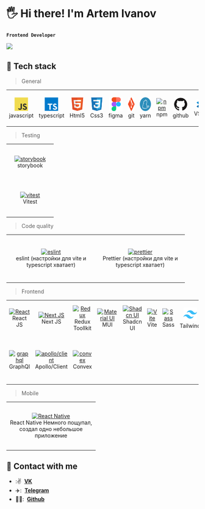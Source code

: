 # 🖐 Hi there! I'm Artem Ivanov

**`Frontend Developer`**

<img height="180em" src="https://github-readme-stats.vercel.app/api/top-langs/?username=awakich&layout=compact&langs_count=10&theme=dark"/>

<h2 align="left" id="awakich-stack">👀 Tech stack</h2>

> General

<table width='100%'>
  <tr>
    <td align="center" width="110" height="90">
      <a href="#awakich-stack">
        <img src="https://raw.githubusercontent.com/devicons/devicon/1119b9f84c0290e0f0b38982099a2bd027a48bf1/icons/javascript/javascript-original.svg" width="36" height="36" alt="javascript" />
      </a>
      <br>javascript
    </td>
    <td align="center" width="110" height="90">
      <a href="#awakich-stack">
        <img src="https://raw.githubusercontent.com/devicons/devicon/1119b9f84c0290e0f0b38982099a2bd027a48bf1/icons/typescript/typescript-original.svg" width="36" height="36" alt="typescript" />
      </a>
      <br>typescript
    </td>
        <td align="center" width="110" height="90">
      <a href="#awakich-stack">
        <img src="https://github.com/devicons/devicon/blob/master/icons/html5/html5-original.svg" width="36" height="36" alt="Html5" />
      </a>
      <br>Html5
    </td>
         <td align="center" width="110" height="90"> 
      <a href="#awakich-stack" >
        <img src="https://github.com/devicons/devicon/blob/master/icons/css3/css3-original.svg" width="36" height="36" alt="css3" />
      </a>
      <br>Css3
    </td>
    <td align="center" width="110" height="90">
      <a href="#awakich-stack" >
        <img src="https://raw.githubusercontent.com/devicons/devicon/1119b9f84c0290e0f0b38982099a2bd027a48bf1/icons/figma/figma-original.svg" width="36" height="36" alt="figma" />
      </a>
      <br>figma
    </td>
    <td align="center" width="110" height="90">
      <a href="#awakich-stack">
        <img src="https://raw.githubusercontent.com/devicons/devicon/1119b9f84c0290e0f0b38982099a2bd027a48bf1/icons/git/git-original.svg" width="36" height="36" alt="git" />
      </a>
      <br>git
    </td>
    <td align="center" width="110" height="90"> 
      <a href="#awakich-stack">
        <img src="https://raw.githubusercontent.com/devicons/devicon/1119b9f84c0290e0f0b38982099a2bd027a48bf1/icons/yarn/yarn-original.svg" width="36" height="36" alt="yarn" />
      </a>
      <br>yarn
    </td>
    <td align="center" width="110" height="90"> 
      <a href="#awakich-stack">
        <img src="https://brandeps.com/icon-download/N/Npm-icon-vector-05.svg" width="36" height="36" alt="npm" />
      </a>
      <br>npm
    </td>
     <td align="center" width="110" height="90"> 
      <a href="#awakich-stack" >
        <img src="https://github.com/devicons/devicon/blob/master/icons/github/github-original.svg" width="36" height="36" alt="github" />
      </a>
      <br>github
    </td>
    <td align="center" width="110" height="90"> 
      <a href="#awakich-stack" >
        <img align="center" height="30" width="40" src="https://github.com/devicons/devicon/raw/master/icons/vscode/vscode-original.svg" />
      </a>
      <br>VSCode
    </td>
  </tr> 
</table>

> Testing

<table width='100%'>
  <tr>
        <td align="center" width="110" height="90"> 
      <a href="#awakich-stack" >
        <img src="https://brandeps.com/icon-download/S/Storybook-icon-vector-02.svg" width="36" height="36" alt="storybook" />
      </a>
      <br>storybook
    </td>
  </tr> 
<tr>
        <td align="center" width="110" height="90"> 
      <a href="#awakich-stack" >
        <img src="https://seeklogo.com/images/V/vitest-logo-9ADDA575A5-seeklogo.com.png" width="36" height="36" alt="vitest" />
      </a>
      <br>Vitest
    </td>
  </tr> 
</table>

> Code quality

<table width='100%'>
  <tr>
     <td align="center" width="220" height="120">
      <a href="#awakich-stack">
        <img src="https://brandeps.com/icon-download/E/Eslint-icon-vector-02.svg" width="36" height="36" alt="eslint" />
      </a>
      <br>eslint
       (настройки для vite и typescript хватает)
     </td>
    <td align="center" width="220" height="120">
      <a href="#awakich-stack">
        <img src="https://cdn.worldvectorlogo.com/logos/prettier-1.svg" width="36" height="36" alt="prettier" />
      </a>
      <br>Prettier
       (настройки для vite и typescript хватает)
     </td>
  </tr> 
</table>

> Frontend

<table width='100%'>
  <tr>
   <td align="center" width="110" height="90">
      <a href="#awakich-stack">
        <img src="https://brandlogos.net/wp-content/uploads/2020/09/react-logo.png" width="36" height="36" alt="React" />
      </a>
      <br>React JS
    </td>
     <td align="center" width="110" height="90">
      <a href="#awakich-stack" >
        <img src="https://raw.githubusercontent.com/samfromaway/samfromaway/master/.github/images/nextjs.png" width="36" height="36" alt="Next JS" />
      </a>
      <br>Next JS
    </td>
 <td align="center" width="110" height="90">
      <a href="#awakich-stack" >
        <img src="https://cdn.worldvectorlogo.com/logos/redux.svg" width="36" height="36" alt="Redux" />
      </a>
      <br>Redux Toollkit
    </td>
     <td align="center" width="110" height="90">
      <a href="#awakich-stack">
        <img src="https://media.zeemly.com/zeemly/product/material-ui.png" width="36" height="36" alt="Material UI" />
      </a>
      <br>MUI
    </td>
     <td align="center" width="110" height="90">
      <a href="#awakich-stack">
        <img src="https://seeklogo.com/images/S/shadcn-ui-logo-EF735EC0E5-seeklogo.com.png?v=638421451470000000" width="36" height="36" alt="Shadcn UI" />
      </a>
      <br>Shadcn UI
    </td>
    <td align="center" width="110" height="90"> 
      <a href="#awakich-stack" >
        <img src="https://vitejs.dev/logo.svg" width="36" height="36" alt="Vite" />
      </a>
      <br>Vite
    </td> 
    <td align="center" width="110" height="90">
      <a href="#awakich-stack">
        <img src="https://brandeps.com/icon-download/S/Sass-icon-vector-04.svg" width="36" height="36" alt="Sass" />
      </a>
      <br>Sass
    </td>
   <td align="center" width="110" height="90">
      <a href="#awakich-stack">
        <img src="https://github.com/devicons/devicon/blob/master/icons/tailwindcss/tailwindcss-plain.svg" width="36" height="36" alt="Tailwind" />
      </a>
      <br>Tailwind
    </td>
    <tr>
       <td align="center" width="220" height="120">
      <a href="#awakich-stack">
        <img src="https://www.svgrepo.com/show/353834/graphql.svg" width="36" height="36" alt="graphql" />
      </a>
      <br>GraphQl
    </td>
   <td align="center" width="220" height="120">
      <a href="#awakich-stack">
        <img src="https://cdn.worldvectorlogo.com/logos/apollostack.svg" width="36" height="36" alt="apollo/client" />
      </a>
      <br>Apollo/Client
    </td>
      <td align="center" width="220" height="120">
      <a href="#awakich-stack">
        <img src="https://www.convex.dev/og_image.png" width="36" height="36" alt="convex" />
      </a>
      <br>Convex
    </td>
    </tr>
  </tr> 
</table>

> Mobile

<table width='100%'>
  <tr>
    <td align="center" width="220" height="120">
      <a href="#awakich-stack">
        <img src="https://brandlogos.net/wp-content/uploads/2020/09/react-logo.png" width="36" height="36" alt="React Native" />
      </a>
      <br>React Native
      Немного пощупал, создал одно небольшое приложение
    </td>
  </tr> 
</table>

## 🤙 Contact with me

- :✌️ &nbsp;**[VK](https://vk.com/artyomivanov3)**
- ✈️: &nbsp;**[Telegram](https://t.me/Ionkiks)**
- 👨‍💻: &nbsp;**[Github](https://github.com/Awakich)**

<br>
